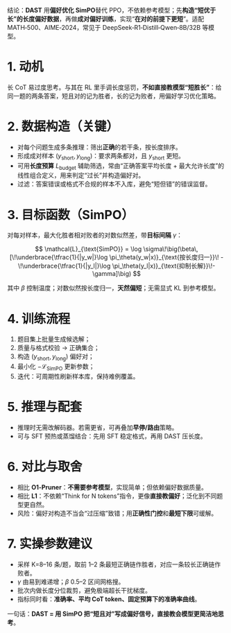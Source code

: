 结论：**DAST** 用**偏好优化 SimPO**替代 PPO，不依赖参考模型；先**构造“短优于长”的长度偏好数据**，再做**成对偏好训练**，实现“**在对的前提下更短**”。适配 MATH‑500、AIME‑2024，常见于 DeepSeek‑R1‑Distill‑Qwen‑8B/32B 等模型。

# 1. 动机

长 CoT 易过度思考。与其在 RL 里手调长度惩罚，**不如直接教模型“短胜长”**：给同一题的两条答案，短且对的记为胜者，长的记为败者，用偏好学习优化策略。

# 2. 数据构造（关键）

* 对每个问题生成多条推理：筛出**正确**的若干条，按长度排序。
* 形成成对样本 $(y_{\text{short}}, y_{\text{long}})$：要求两条都对，且 $y_{\text{short}}$ 更短。
* 可用**长度预算** $L_{\text{budget}}$ 辅助筛选，常由“正确答案平均长度 + 最大允许长度”的线性组合定义，用来判定“过长”并构造偏好对。
* 过滤：答案错误或格式不合规的样本不入库，避免“短但错”的错误监督。

# 3. 目标函数（SimPO）

对每对样本，最大化胜者相对败者的对数似然差，带**目标间隔** $\gamma$：

$$
\mathcal{L}_{\text{SimPO}}
= \log \sigma\!\big(\beta\,[\!\underbrace{\tfrac{1}{|y_w|}\log \pi_\theta(y_w|x)}_{\text{按长度归一}}\!
-\!\underbrace{\tfrac{1}{|y_l|}\log \pi_\theta(y_l|x)}_{\text{抑制长解}}\!-\gamma]\big)
$$

其中 $\beta$ 控制温度；对数似然按长度归一，**天然偏短**；无需显式 KL 到参考模型。

# 4. 训练流程

1. 题目集上批量生成候选解；
2. 质量与格式校验 → 正确集合；
3. 构造 $(y_{\text{short}}, y_{\text{long}})$ 偏好对；
4. 最小化 $-\mathcal{L}_{\text{SimPO}}$ 更新参数；
5. 迭代：可周期性刷新样本库，保持难例覆盖。

# 5. 推理与配套

* 推理时无需改解码器。若需更省，可再叠加**早停/路由**策略。
* 可与 SFT 预热或蒸馏结合：先用 SFT 稳定格式，再用 DAST 压长度。

# 6. 对比与取舍

* 相比 **O1‑Pruner**：**不需要参考模型**，实现简单；但依赖偏好数据质量。
* 相比 **L1**：不依赖“Think for N tokens”指令，更像**直接教偏好**；泛化到不同题型更自然。
* 风险：偏好对构造不当会“过压缩”致错；用**正确性门控**和**最短下限**可缓解。

# 7. 实操参数建议

* 采样 K=8–16 条/题，取前 1–2 条最短正确链作胜者，对应一条较长正确链作败者。
* $\gamma$ 由易到难递增；$\beta$ 0.5–2 区间网格搜。
* 批次内做长度分位裁剪，避免极端超长干扰梯度。
* 指标同时看：**准确率、平均 CoT token、固定预算下的准确率曲线**。

一句话：**DAST = 用 SimPO 把“短且对”写成偏好信号，直接教会模型更简洁地思考**。
